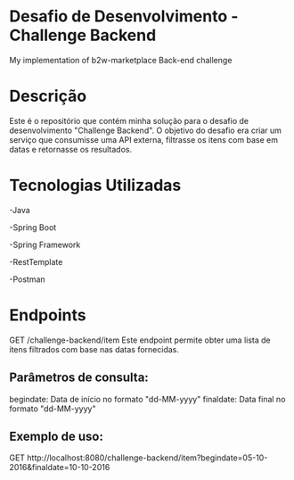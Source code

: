 # Desafio de Desenvolvimento - Challenge Backend
My implementation of b2w-marketplace Back-end challenge

# Descrição


Este é o repositório que contém minha solução para o desafio de desenvolvimento "Challenge Backend".
O objetivo do desafio era criar um serviço que consumisse uma API externa, filtrasse os itens com base em datas e retornasse os resultados.

# Tecnologias Utilizadas

-Java

-Spring Boot

-Spring Framework

-RestTemplate

-Postman

# Endpoints

GET /challenge-backend/item
Este endpoint permite obter uma lista de itens filtrados com base nas datas fornecidas.

## Parâmetros de consulta:

begindate: Data de início no formato "dd-MM-yyyy"
finaldate: Data final no formato "dd-MM-yyyy"

## Exemplo de uso:
GET http://localhost:8080/challenge-backend/item?begindate=05-10-2016&finaldate=10-10-2016
